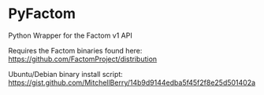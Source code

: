 # PyFactom
Python Wrapper for the Factom v1 API

Requires the Factom binaries found here: https://github.com/FactomProject/distribution

Ubuntu/Debian binary install script: https://gist.github.com/MitchellBerry/14b9d9144edba5f45f2f8e25d501402a


